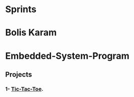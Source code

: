# Sprints
# Bolis Karam
# Embedded-System-Program

## Projects

### 1- [Tic-Tac-Toe](https://github.com/boliskaram/Tic-Tac-Toe).
